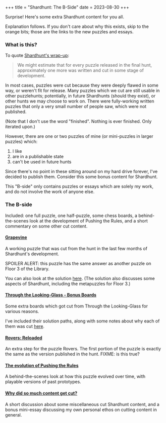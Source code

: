 +++
title = "Shardhunt: The B-Side"
date = 2023-08-30
+++

Surprise! Here's some extra Shardhunt content for you all.<!-- more -->

Explanation follows. If you don't care about why this exists, skip to the orange bits; those are the links to the new puzzles and essays.

### What is this?

To quote [Shardhunt's wrap-up](https://shardhunt.com/wrapup):

> We might estimate that for every puzzle released in the final hunt, approximately one more was written and cut in some stage of development.

In most cases, puzzles were cut because they were deeply flawed in some way, or weren't fit for release. Many puzzles which we cut are still usable in other puzzlehunts; potentially, in future Shardhunts (should they exist), or other hunts we may choose to work on. There were fully-working written puzzles that only a very small number of people saw, which were not published.

(Note that I don't use the word "finished". Nothing is ever finished. Only iterated upon.)

However, there are one or two puzzles of mine (or mini-puzzles in larger puzzles) which:

1) I like
2) are in a publishable state 
3) can't be used in future hunts

Since there's no point in these sitting around on my hard drive forever, I've decided to publish them. Consider this some bonus content for Shardhunt.

This "B-side" only contains puzzles or essays which are solely my work, and do not involve the work of anyone else.

### The B-side

Included: one full puzzle, one half-puzzle, some chess boards, a behind-the-scenes look at the development of Pushing the Rules, and a short commentary on some other cut content.

#### [Grapevine](grapevine)

A working puzzle that was cut from the hunt in the last few months of Shardhunt's development.

SPOILER ALERT: this puzzle has the same answer as another puzzle on Floor 3 of the Library.

You can also look at the solution [here](grapevine-sol). (The solution also discusses some aspects of Shardhunt, including the metapuzzles for Floor 3.)

#### [Through the Looking-Glass - Bonus Boards](ttlg-bonus-boards)

Some extra boards which got cut from Through the Looking-Glass for various reasons.

I've included their solution paths, along with some notes about why each of them was cut [here](ttlg-cut-reasons).

#### [Rovers: Reloaded](rovers-reloaded)

An extra step for the puzzle Rovers. The first portion of the puzzle is exactly the same as the version published in the hunt. FIXME: is this true?

#### [The evolution of Pushing the Rules](ptr-evolution)

A behind-the-scenes look at how this puzzle evolved over time, with playable versions of past prototypes.

#### [Why did so much content get cut?](why-cut)

A short discussion about some miscellaneous cut Shardhunt content, and a bonus mini-essay discussing my own personal ethos on cutting content in general.
